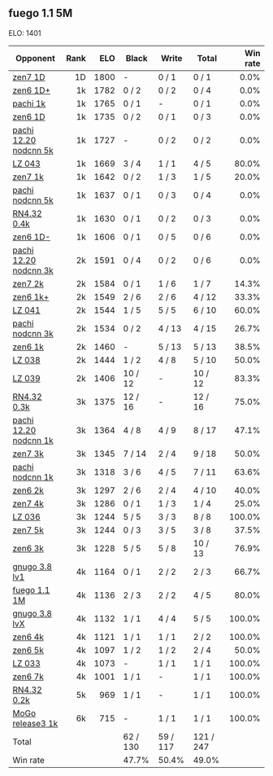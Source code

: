## fuego 1.1 5M ##

ELO: 1401

Opponent | Rank | ELO | Black | Write | Total | Win rate
---------|-----:|----:|-------|-------|-------|-------:
[zen7 1D](zen7%201D.md) | 1D | 1800 | - | 0 / 1 | 0 / 1 | 0.0%
[zen6 1D+](zen6%201D+.md) | 1k | 1782 | 0 / 2 | 0 / 2 | 0 / 4 | 0.0%
[pachi 1k](pachi%201k.md) | 1k | 1765 | 0 / 1 | - | 0 / 1 | 0.0%
[zen6 1D](zen6%201D.md) | 1k | 1735 | 0 / 2 | 0 / 1 | 0 / 3 | 0.0%
[pachi 12.20 nodcnn 5k](pachi%2012.20%20nodcnn%205k.md) | 1k | 1727 | - | 0 / 2 | 0 / 2 | 0.0%
[LZ 043](LZ%20043.md) | 1k | 1669 | 3 / 4 | 1 / 1 | 4 / 5 | 80.0%
[zen7 1k](zen7%201k.md) | 1k | 1642 | 0 / 2 | 1 / 3 | 1 / 5 | 20.0%
[pachi nodcnn 5k](pachi%20nodcnn%205k.md) | 1k | 1637 | 0 / 1 | 0 / 3 | 0 / 4 | 0.0%
[RN4.32 0.4k](RN4.32%200.4k.md) | 1k | 1630 | 0 / 1 | 0 / 2 | 0 / 3 | 0.0%
[zen6 1D-](zen6%201D-.md) | 1k | 1606 | 0 / 1 | 0 / 5 | 0 / 6 | 0.0%
[pachi 12.20 nodcnn 3k](pachi%2012.20%20nodcnn%203k.md) | 2k | 1591 | 0 / 4 | 0 / 2 | 0 / 6 | 0.0%
[zen7 2k](zen7%202k.md) | 2k | 1584 | 0 / 1 | 1 / 6 | 1 / 7 | 14.3%
[zen6 1k+](zen6%201k+.md) | 2k | 1549 | 2 / 6 | 2 / 6 | 4 / 12 | 33.3%
[LZ 041](LZ%20041.md) | 2k | 1544 | 1 / 5 | 5 / 5 | 6 / 10 | 60.0%
[pachi nodcnn 3k](pachi%20nodcnn%203k.md) | 2k | 1534 | 0 / 2 | 4 / 13 | 4 / 15 | 26.7%
[zen6 1k](zen6%201k.md) | 2k | 1460 | - | 5 / 13 | 5 / 13 | 38.5%
[LZ 038](LZ%20038.md) | 2k | 1444 | 1 / 2 | 4 / 8 | 5 / 10 | 50.0%
[LZ 039](LZ%20039.md) | 2k | 1406 | 10 / 12 | - | 10 / 12 | 83.3%
[RN4.32 0.3k](RN4.32%200.3k.md) | 3k | 1375 | 12 / 16 | - | 12 / 16 | 75.0%
[pachi 12.20 nodcnn 1k](pachi%2012.20%20nodcnn%201k.md) | 3k | 1364 | 4 / 8 | 4 / 9 | 8 / 17 | 47.1%
[zen7 3k](zen7%203k.md) | 3k | 1345 | 7 / 14 | 2 / 4 | 9 / 18 | 50.0%
[pachi nodcnn 1k](pachi%20nodcnn%201k.md) | 3k | 1318 | 3 / 6 | 4 / 5 | 7 / 11 | 63.6%
[zen6 2k](zen6%202k.md) | 3k | 1297 | 2 / 6 | 2 / 4 | 4 / 10 | 40.0%
[zen7 4k](zen7%204k.md) | 3k | 1286 | 0 / 1 | 1 / 3 | 1 / 4 | 25.0%
[LZ 036](LZ%20036.md) | 3k | 1244 | 5 / 5 | 3 / 3 | 8 / 8 | 100.0%
[zen7 5k](zen7%205k.md) | 3k | 1244 | 0 / 3 | 3 / 5 | 3 / 8 | 37.5%
[zen6 3k](zen6%203k.md) | 3k | 1228 | 5 / 5 | 5 / 8 | 10 / 13 | 76.9%
[gnugo 3.8 lv1](gnugo%203.8%20lv1.md) | 4k | 1164 | 0 / 1 | 2 / 2 | 2 / 3 | 66.7%
[fuego 1.1 1M](fuego%201.1%201M.md) | 4k | 1136 | 2 / 3 | 2 / 2 | 4 / 5 | 80.0%
[gnugo 3.8 lvX](gnugo%203.8%20lvX.md) | 4k | 1132 | 1 / 1 | 4 / 4 | 5 / 5 | 100.0%
[zen6 4k](zen6%204k.md) | 4k | 1121 | 1 / 1 | 1 / 1 | 2 / 2 | 100.0%
[zen6 5k](zen6%205k.md) | 4k | 1097 | 1 / 2 | 1 / 2 | 2 / 4 | 50.0%
[LZ 033](LZ%20033.md) | 4k | 1073 | - | 1 / 1 | 1 / 1 | 100.0%
[zen6 7k](zen6%207k.md) | 4k | 1001 | 1 / 1 | - | 1 / 1 | 100.0%
[RN4.32 0.2k](RN4.32%200.2k.md) | 5k | 969 | 1 / 1 | - | 1 / 1 | 100.0%
[MoGo release3 1k](MoGo%20release3%201k.md) | 6k | 715 | - | 1 / 1 | 1 / 1 | 100.0%
Total | | | 62 / 130 | 59 / 117 | 121 / 247 | 
Win rate| | | 47.7% | 50.4% | 49.0% | 
